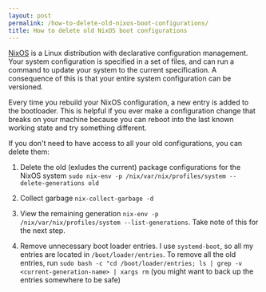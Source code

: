 ```yaml
---
layout: post
permalink: /how-to-delete-old-nixos-boot-configurations/
title: How to delete old NixOS boot configurations
---
```


[NixOS](https://nixos.org/) is a Linux distribution with declarative
configuration management. Your system configuration is specified in a
set of files, and can run a command to update your system to the current
specification. A consequence of this is that your entire system
configuration can be versioned.

Every time you rebuild your NixOS configuration, a new entry is added to
the bootloader. This is helpful if you ever make a configuration change
that breaks on your machine because you can reboot into the last known
working state and try something different.

If you don't need to have access to all your old configurations, you
can delete them:

1. Delete the old (exludes the current) package configurations for the
   NixOS system `sudo nix-env -p /nix/var/nix/profiles/system
   --delete-generations old`
 
2. Collect garbage `nix-collect-garbage -d`

3. View the remaining generation `nix-env -p /nix/var/nix/profiles/system
   --list-generations`. Take note of this for the next step.

4. Remove unnecessary boot loader entries. I use `systemd-boot`, so all
   my entries are located in `/boot/loader/entries`. To remove all the
   old entries, run `sudo bash -c "cd /boot/loader/entries; ls | grep
   -v <current-generation-name> | xargs rm` (you might want to back up
   the entries somewhere to be safe)
